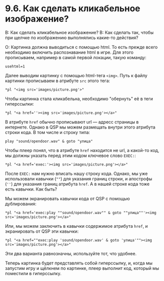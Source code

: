 # 9.6. Как сделать кликабельное изображение?
<!-- [:faq_09_06] -->
В: Как сделать кликабельное изображение?
В: Как сделать так, чтобы при щелчке по изображению выполнялись какие-то действия?

О:
Картинка должна выводиться с помощью html. То есть прежде всего необходимо включить распознавание html в игре. Для этого прописываем, например в самой первой локации, такую команду:
```qsp
usehtml=1
```
Далее выводим картинку с помощью html-тега `<img>`. Путь к файлу картинки прописываем в атрибуте `src` этого тега:
```qsp
*pl "<img src='images/picture.png'>"
```
Чтобы картинка стала кликабельна, необходимо "обернуть" её в теги гиперссылки:
```qsp
*pl "<a href=''><img src='images/picture.png'></a>"
```
В атрибуте `href` обычно прописывают url — адресс страницы в интернете. Однако в QSP мы можем размещать внутри этого атрибута строки кода. В том числе и строку типа:
```qsp
play "sound/opendoor.wav" & goto "улица"
```
Чтобы плеер понял, что в атрибуте `href` находится не url, а какой-то код, мы должны указать перед этим кодом ключевое слово `EXEC:`:
```qsp
*pl "<a href='exec:'><img src='images/picture.png'></a>"
```
После `EXEC:` нам нужно вписать нашу строку кода. Однако, мы уже использовали кавычки (`""`) для указания границ строки, и апострофы (`''`) для указания границ атрибута `href`. А в нашей строке кода тоже есть кавычки. Как быть?

Мы можем экранировать кавычки кода от QSP с помощью дублирования:
```qsp
*pl "<a href='exec:play ""sound/opendoor.wav"" & goto ""улица""'><img src='images/picture.png'></a>"
```
Или, мы можем заключить в кавычки содержимое атрибута `href`, и экранировать от QSP эти кавычки:
```qsp
*pl "<a href=""exec:play 'sound/opendoor.wav' & goto 'улица'""><img src='images/picture.png'></a>"
```
Эти два варианта равнозначны, используйте тот, что удобнее.

Теперь картинка будет представлять собой гиперссылку, и, когда мы запустим игру и щёлкнем по картинке, плеер выполнит код, который мы поместили в гиперссылку.
